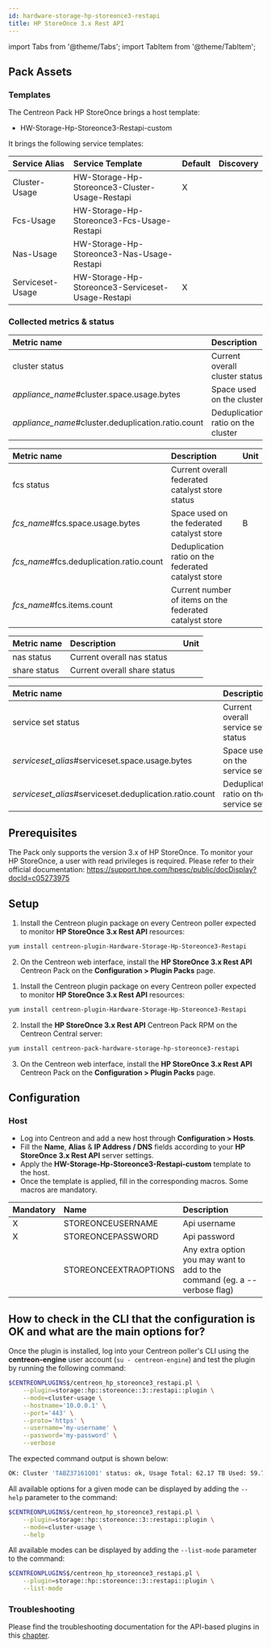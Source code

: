```yaml
---
id: hardware-storage-hp-storeonce3-restapi
title: HP StoreOnce 3.x Rest API
---
```

import Tabs from '@theme/Tabs';
import TabItem from '@theme/TabItem';

## Pack Assets

### Templates

The Centreon Pack HP StoreOnce brings a host template:
* HW-Storage-Hp-Storeonce3-Restapi-custom

It brings the following service templates:

| Service Alias    | Service Template                                  | Default | Discovery |
|:-----------------|:--------------------------------------------------|:--------|:----------|
| Cluster-Usage    | HW-Storage-Hp-Storeonce3-Cluster-Usage-Restapi    | X       |           |
| Fcs-Usage        | HW-Storage-Hp-Storeonce3-Fcs-Usage-Restapi        |         |           |
| Nas-Usage        | HW-Storage-Hp-Storeonce3-Nas-Usage-Restapi        |         |           |
| Serviceset-Usage | HW-Storage-Hp-Storeonce3-Serviceset-Usage-Restapi | X       |           |

### Collected metrics & status

<Tabs groupId="sync">
<TabItem value="Cluster-Usage" label="Cluster-Usage">

| Metric name                                        | Description                        | Unit  |
| :------------------------------------------------- | :--------------------------------- | :---- |
| cluster status                                     | Current overall cluster status     |       |
| *appliance_name*#cluster.space.usage.bytes         | Space used on the cluster          | B     |
| *appliance_name*#cluster.deduplication.ratio.count | Deduplication ratio on the cluster |       |

</TabItem>
<TabItem value="Fcs-Usage" label="Fcs-Usage">

| Metric name                              | Description                                             | Unit  |
| :--------------------------------------- | :------------------------------------------------------ | :---- |
| fcs status                               | Current overall federated catalyst store status         |       |
| *fcs_name*#fcs.space.usage.bytes         | Space used on the federated catalyst store              | B     |
| *fcs_name*#fcs.deduplication.ratio.count | Deduplication ratio on the federated catalyst store     |       |
| *fcs_name*#fcs.items.count               | Current number of items on the federated catalyst store |       |

</TabItem>
<TabItem value="Nas-Usage" label="Nas-Usage">

| Metric name  | Description                  | Unit  |
| :----------- | :--------------------------- | :---- |
| nas status   | Current overall nas status   |       |
| share status | Current overall share status |       |

</TabItem>
<TabItem value="Serviceset-Usage" label="Serviceset-Usage">

| Metric name                                             | Description                            | Unit  |
| :------------------------------------------------------ | :------------------------------------- | :---- |
| service set status                                      | Current overall service set status     |       |
| *serviceset_alias*#serviceset.space.usage.bytes         | Space used on the service set          | B     |
| *serviceset_alias*#serviceset.deduplication.ratio.count | Deduplication ratio on the service set |       |

</TabItem>
</Tabs>

## Prerequisites

The Pack only supports the version 3.x of HP StoreOnce. 
To monitor your HP StoreOnce, a user with read privileges is required. Please refer to their official documentation: https://support.hpe.com/hpesc/public/docDisplay?docId=c05273975

## Setup

<Tabs groupId="sync">
<TabItem value="Online License" label="Online License">

1. Install the Centreon plugin package on every Centreon poller expected to monitor **HP StoreOnce 3.x Rest API** resources:

```bash
yum install centreon-plugin-Hardware-Storage-Hp-Storeonce3-Restapi
```

2. On the Centreon web interface, install the **HP StoreOnce 3.x Rest API** Centreon Pack on the **Configuration > Plugin Packs** page.

</TabItem>

<TabItem value="Offline License" label="Offline License">

1. Install the Centreon plugin package on every Centreon poller expected to monitor **HP StoreOnce 3.x Rest API** resources:

```bash
yum install centreon-plugin-Hardware-Storage-Hp-Storeonce3-Restapi
```

2. Install the **HP StoreOnce 3.x Rest API** Centreon Pack RPM on the Centreon Central server:

```bash
yum install centreon-pack-hardware-storage-hp-storeonce3-restapi
```

3. On the Centreon web interface, install the **HP StoreOnce 3.x Rest API** Centreon Pack on the **Configuration > Plugin Packs** page.

</TabItem>
</Tabs>

## Configuration

### Host

* Log into Centreon and add a new host through **Configuration > Hosts**.
* Fill the **Name**, **Alias** & **IP Address / DNS** fields according to your **HP StoreOnce 3.x Rest API** server settings.
* Apply the **HW-Storage-Hp-Storeonce3-Restapi-custom** template to the host.
* Once the template is applied, fill in the corresponding macros. Some macros are mandatory.

| Mandatory | Name                  | Description                                                                |
| :-------- | :-------------------- | :------------------------------------------------------------------------- |
| X         | STOREONCEUSERNAME     | Api username                                                               |
| X         | STOREONCEPASSWORD     | Api password                                                               |
|           | STOREONCEEXTRAOPTIONS | Any extra option you may want to add to the command (eg. a --verbose flag) |

## How to check in the CLI that the configuration is OK and what are the main options for? 

Once the plugin is installed, log into your Centreon poller's CLI using the
**centreon-engine** user account (`su - centreon-engine`) and test the plugin by
running the following command:

```bash
$CENTREONPLUGINS$/centreon_hp_storeonce3_restapi.pl \
    --plugin=storage::hp::storeonce::3::restapi::plugin \
    --mode=cluster-usage \
    --hostname='10.0.0.1' \
    --port='443' \
    --proto='https' \
    --username='my-username' \
    --password='my-password' \
    --verbose
```

The expected command output is shown below:

```bash
OK: Cluster 'TABZ37161Q01' status: ok, Usage Total: 62.17 TB Used: 59.78 TB (96.15%) Free: 2.39 TB (3.85%), Dedup Ratio: 14.51 | 'TABZ37161Q01#cluster.space.usage.bytes'=65731753164800B;;;0;68360696004608 'TABZ37161Q01#cluster.deduplication.ratio.count'=14.51;;;0;
```

All available options for a given mode can be displayed by adding the 
`--help` parameter to the command:

```bash
$CENTREONPLUGINS$/centreon_hp_storeonce3_restapi.pl \
    --plugin=storage::hp::storeonce::3::restapi::plugin \
    --mode=cluster-usage \
    --help
```

All available modes can be displayed by adding the 
`--list-mode` parameter to the command:

```bash
$CENTREONPLUGINS$/centreon_hp_storeonce3_restapi.pl \
    --plugin=storage::hp::storeonce::3::restapi::plugin \
    --list-mode
```

### Troubleshooting

Please find the troubleshooting documentation for the API-based plugins in
this [chapter](../getting-started/how-to-guides/troubleshooting-plugins.md#http-and-api-checks).

